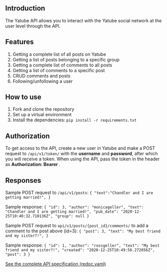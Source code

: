## Introduction
The Yatube API allows you to interact with the Yatube social network at the user level through the API.

## Features
1. Getting a complete list of all posts on Yatube
2. Getting a list of posts belonging to a specific group
3. Getting a complete list of comments to all posts
4. Getting a list of comments to a specific post
5. CRUD comments and posts
6. Following/unfollowing a user

## How to use
1. Fork and clone the repository
2. Set up a virtual environment
3. Install the dependencies: `pip install -r requirements.txt`

## Authorization
To get access to the API, create a new user in Yatube and make a POST request to `/api/v1/token/` with the **username** and **password**, after which you will receive a token. When using the API, pass the token in the header as **Authorization: Bearer <token>**.

## Responses
Sample POST request to `/api/v1/posts`:
    ```
    {
        "text":"Chandler and I are getting married!",
    }
    ```
    
Sample response:
    ```
    {
        "id": 3,
        "author": "monicageller",
        "text": "Chandler and I are getting married!",
        "pub_date": "2020-12-25T10:40:32.710136Z",
        "group": null
    }
    ```
    
Sample POST request to `api/v1/posts/{post_id}/comments/` to add a comment to the post above (id=3):
    ```
    {
        "post": 3,
        "text": "My best friend and my sister?!",
    }
    ```

Sample response:
    ```
    {
        "id": 1,
        "author": "rossgeller",
        "text": "My best friend and my sister?!",
        "created": "2020-12-25T10:49:56.272056Z",
        "post": 3
    }
    ```

[See the complete API specification (redoc.yaml)](https://github.com/cebanauskes/api_final_yatube/blob/master/static/redoc.yaml)